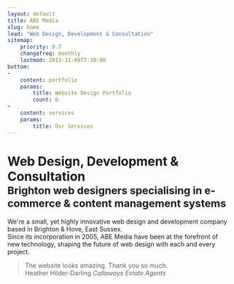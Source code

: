 ```yaml
---
layout: default
title: ABE Media
slug: home
lead: "Web Design, Development & Consultation"
sitemap:
    priority: 0.7
    changefreq: monthly
    lastmod: 2013-11-09T7:30:00
bottom: 
-
    content: portfolio
    params:
        title: Website Design Portfolio
        count: 6
-
    content: services
    params:
        title: Our Services
---
```

<h1>Web Design, Development &amp; Consultation<br>
<small>Brighton web designers specialising in e-commerce &amp; content management systems</small></h1>
<p class="lead">We're a small, yet highly innovative web design and development company based in Brighton &amp; Hove, East Sussex.<br>
Since its incorporation in 2005, ABE Media have been at the forefront of new technology, shaping the future of web design with each and every project.</p>

> The website looks amazing. Thank you so much.  
Heather Hilder-Darling <cite title="Callaways Estate Agents">Callaways Estate Agents
